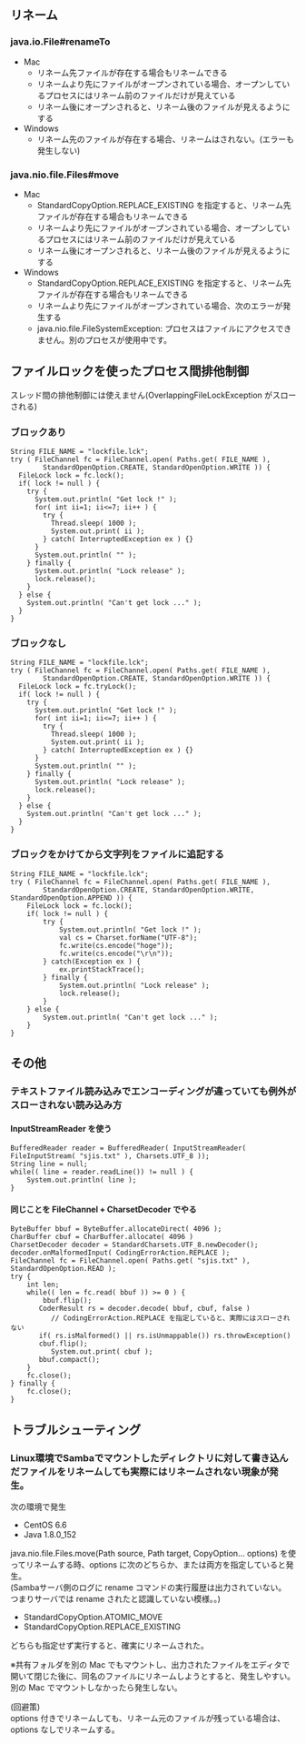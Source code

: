 ## リネーム
### java.io.File#renameTo

* Mac  
  * リネーム先ファイルが存在する場合もリネームできる
  * リネームより先にファイルがオープンされている場合、オープンしているプロセスにはリネーム前のファイルだけが見えている
  * リネーム後にオープンされると、リネーム後のファイルが見えるようにする
* Windows  
  * リネーム先のファイルが存在する場合、リネームはされない。(エラーも発生しない)

### java.nio.file.Files#move

* Mac
  * StandardCopyOption.REPLACE_EXISTING を指定すると、リネーム先ファイルが存在する場合もリネームできる
  * リネームより先にファイルがオープンされている場合、オープンしているプロセスにはリネーム前のファイルだけが見えている
  * リネーム後にオープンされると、リネーム後のファイルが見えるようにする
* Windows
  * StandardCopyOption.REPLACE_EXISTING を指定すると、リネーム先ファイルが存在する場合もリネームできる
  * リネームより先にファイルがオープンされている場合、次のエラーが発生する
  * java.nio.file.FileSystemException: プロセスはファイルにアクセスできません。別のプロセスが使用中です。

##   ファイルロックを使ったプロセス間排他制御

スレッド間の排他制御には使えません(OverlappingFileLockException がスローされる)

### ブロックあり

```
String FILE_NAME = "lockfile.lck";
try ( FileChannel fc = FileChannel.open( Paths.get( FILE_NAME ),
        StandardOpenOption.CREATE, StandardOpenOption.WRITE )) {
  FileLock lock = fc.lock();
  if( lock != null ) {
    try {
      System.out.println( "Get lock !" );
      for( int ii=1; ii<=7; ii++ ) {
        try {
          Thread.sleep( 1000 );
          System.out.print( ii );
        } catch( InterruptedException ex ) {}
      }
      System.out.println( "" );
    } finally {
      System.out.println( "Lock release" );
      lock.release();
    }
  } else {
    System.out.println( "Can't get lock ..." );
  }
}
```

### ブロックなし

```
String FILE_NAME = "lockfile.lck";
try ( FileChannel fc = FileChannel.open( Paths.get( FILE_NAME ),
        StandardOpenOption.CREATE, StandardOpenOption.WRITE )) {
  FileLock lock = fc.tryLock();
  if( lock != null ) {
    try {
      System.out.println( "Get lock !" );
      for( int ii=1; ii<=7; ii++ ) {
        try {
          Thread.sleep( 1000 );
          System.out.print( ii );
        } catch( InterruptedException ex ) {}
      }
      System.out.println( "" );
    } finally {
      System.out.println( "Lock release" );
      lock.release();
    }
  } else {
    System.out.println( "Can't get lock ..." );
  }
}
```

### ブロックをかけてから文字列をファイルに追記する

```
String FILE_NAME = "lockfile.lck";
try ( FileChannel fc = FileChannel.open( Paths.get( FILE_NAME ),
        StandardOpenOption.CREATE, StandardOpenOption.WRITE, StandardOpenOption.APPEND )) {
    FileLock lock = fc.lock();
    if( lock != null ) {
        try {
            System.out.println( "Get lock !" );
            val cs = Charset.forName("UTF-8");
            fc.write(cs.encode("hoge"));
            fc.write(cs.encode("\r\n"));
        } catch(Exception ex ) {
            ex.printStackTrace();
        } finally {
            System.out.println( "Lock release" );
            lock.release();
        }
    } else {
        System.out.println( "Can't get lock ..." );
    }
}
```

## その他
### テキストファイル読み込みでエンコーディングが違っていても例外がスローされない読み込み方
#### InputStreamReader を使う

```
BufferedReader reader = BufferedReader( InputStreamReader( FileInputStream( "sjis.txt" ), Charsets.UTF_8 ));
String line = null;
while(( line = reader.readLine()) != null ) {
    System.out.println( line );
}
```

#### 同じことを FileChannel + CharsetDecoder でやる

```
ByteBuffer bbuf = ByteBuffer.allocateDirect( 4096 );
CharBuffer cbuf = CharBuffer.allocate( 4096 )
CharsetDecoder decoder = StandardCharsets.UTF_8.newDecoder();
decoder.onMalformedInput( CodingErrorAction.REPLACE );
FileChannel fc = FileChannel.open( Paths.get( "sjis.txt" ), StandardOpenOption.READ );
try {
    int len;
    while(( len = fc.read( bbuf )) >= 0 ) {
        bbuf.flip();
       CoderResult rs = decoder.decode( bbuf, cbuf, false )
          // CodingErrorAction.REPLACE を指定していると、実際にはスローされない
       if( rs.isMalformed() || rs.isUnmappable()) rs.throwException()
       cbuf.flip();
          System.out.print( cbuf );
       bbuf.compact();
    }
    fc.close();
} finally {
    fc.close();
}
```

## トラブルシューティング
### Linux環境でSambaでマウントしたディレクトリに対して書き込んだファイルをリネームしても実際にはリネームされない現象が発生。

次の環境で発生
* CentOS 6.6
* Java 1.8.0_152

java.nio.file.Files.move(Path source, Path target, CopyOption... options) を使ってリネームする時、options に次のどちらか、または両方を指定していると発生。  
(Sambaサーバ側のログに rename コマンドの実行履歴は出力されていない。  
つまりサーバでは rename されたと認識していない模様。。)  
* StandardCopyOption.ATOMIC_MOVE
* StandardCopyOption.REPLACE_EXISTING

どちらも指定せず実行すると、確実にリネームされた。

※共有フォルダを別の Mac でもマウントし、出力されたファイルをエディタで開いて閉じた後に、同名のファイルにリネームしようとすると、発生しやすい。別の Mac でマウントしなかったら発生しない。

(回避策)  
options 付きでリネームしても、リネーム元のファイルが残っている場合は、options なしでリネームする。
